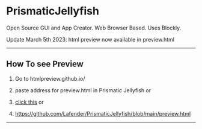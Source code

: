 # PrismaticJellyfish
Open Source GUI and App Creator. Web Browser Based. Uses Blockly.

Update March 5th 2023:
html preview now available in preview.html


***

## How To see Preview

1. Go to htmlpreview.github.io/

2. paste address for preview.html in Prismatic Jellyfish or

3. [click this](https://github.com/Lafender/PrismaticJellyfish/blob/main/preview.html) or

4. https://github.com/Lafender/PrismaticJellyfish/blob/main/preview.html

***
